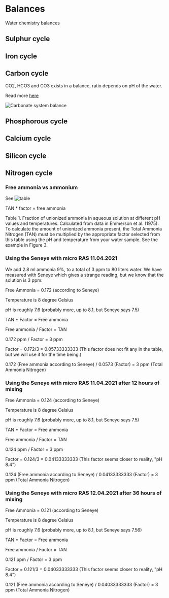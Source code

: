 # Balances

Water chemistry balances

## Sulphur cycle

## Iron cycle

## Carbon cycle

CO2, HCO3 and CO3 exists in a balance, ratio depends on pH of the water.

Read more [here](https://www.iaea.org/sites/default/files/18/07/oa-chemistry-dickson-050916.pdf)

![Carbonate system balance](https://upload.wikimedia.org/wikipedia/commons/9/93/Carbonate_system_of_seawater.svg)

## Phosphorous cycle

## Calcium cycle

## Silicon cycle

## Nitrogen cycle

### Free ammonia vs ammonium
See ![table](https://images.thefishsite.com/fish/legacy/files/articles/old/06-08UFloridaAmmon4.gif)

TAN * factor = free ammonia

Table 1. Fraction of unionized ammonia in aqueous solution at different pH values and temperatures. Calculated from data in Emmerson et al. (1975). To calculate the amount of unionized ammonia present, the Total Ammonia Nitrogen (TAN) must be multiplied by the appropriate factor selected from this table using the pH and temperature from your water sample. See the example in Figure 3.


### Using the Seneye with micro RAS 11.04.2021
We add 2.8 ml ammonia 9%, to a total of 3 ppm to 80 liters water. We have measured with Seneye which gives a strange reading, but we know that the solution is 3 ppm:

Free Ammonia = 0.172 (according to Seneye)

Temperature is 8 degree Celsius

pH is roughly 7.6 (probably more, up to 8.1, but Seneye says 7.5)

TAN * Factor = Free ammonia

Free ammonia / Factor = TAN

0.172 ppm / Factor = 3 ppm

Factor = 0.172/3 = 0.05733333333 (This factor does not fit any in the table, but we will use it for the time being.)

0.172 (Free ammonia according to Seneye) / 0.0573 (Factor) = 3 ppm (Total Ammonia Nitrogen)

### Using the Seneye with micro RAS 11.04.2021 after 12 hours of mixing
Free Ammonia = 0.124 (according to Seneye)

Temperature is 8 degree Celsius

pH is roughly 7.6 (probably more, up to 8.1, but Seneye says 7.5)

TAN * Factor = Free ammonia

Free ammonia / Factor = TAN

0.124 ppm / Factor = 3 ppm

Factor = 0.124/3 = 0.04133333333 (This factor seems closer to reality, "pH 8.4")

0.124 (Free ammonia according to Seneye) / 0.04133333333 (Factor) = 3 ppm (Total Ammonia Nitrogen)

### Using the Seneye with micro RAS 12.04.2021 after 36 hours of mixing
Free Ammonia = 0.121 (according to Seneye)

Temperature is 8 degree Celsius

pH is roughly 7.6 (probably more, up to 8.1, but Seneye says 7.56)

TAN * Factor = Free ammonia

Free ammonia / Factor = TAN

0.121 ppm / Factor = 3 ppm

Factor = 0.121/3 = 0.04033333333 (This factor seems closer to reality, "pH 8.4")

0.121 (Free ammonia according to Seneye) / 0.04033333333 (Factor) = 3 ppm (Total Ammonia Nitrogen)